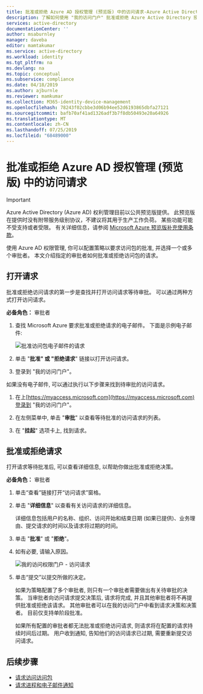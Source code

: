 ```yaml
---
title: 批准或拒绝 Azure AD 授权管理 (预览版) 中的访问请求-Azure Active Directory
description: 了解如何使用 "我的访问门户" 批准或拒绝 Azure Active Directory 授权管理 (预览版) 中访问包的请求。
services: active-directory
documentationCenter: ''
author: msaburnley
manager: daveba
editor: mamtakumar
ms.service: active-directory
ms.workload: identity
ms.tgt_pltfrm: na
ms.devlang: na
ms.topic: conceptual
ms.subservice: compliance
ms.date: 04/18/2019
ms.author: ajburnle
ms.reviewer: mamkumar
ms.collection: M365-identity-device-management
ms.openlocfilehash: 78243f02cbbe3d06b94ee52d6193865dbfa27121
ms.sourcegitcommit: bafb70af41ad1326adf3b7f8db50493e20a64926
ms.translationtype: MT
ms.contentlocale: zh-CN
ms.lasthandoff: 07/25/2019
ms.locfileid: "68489000"
---
```

# <a name="approve-or-deny-access-requests-in-azure-ad-entitlement-management-preview"></a>批准或拒绝 Azure AD 授权管理 (预览版) 中的访问请求

> [!IMPORTANT]
> Azure Active Directory (Azure AD) 权利管理目前以公共预览版提供。
> 此预览版在提供时没有附带服务级别协议，不建议将其用于生产工作负荷。 某些功能可能不受支持或者受限。
> 有关详细信息，请参阅 [Microsoft Azure 预览版补充使用条款](https://azure.microsoft.com/support/legal/preview-supplemental-terms/)。

使用 Azure AD 权限管理, 你可以配置策略以要求访问包的批准, 并选择一个或多个审批者。 本文介绍指定的审批者如何批准或拒绝访问包的请求。

## <a name="open-request"></a>打开请求

批准或拒绝访问请求的第一步是查找并打开访问请求等待审批。 可以通过两种方式打开访问请求。

**必备角色：** 审批者

1. 查找 Microsoft Azure 要求批准或拒绝请求的电子邮件。 下面是示例电子邮件:

    ![批准访问包电子邮件的请求](./media/entitlement-management-shared/email-approve-request.png)

1. 单击 "**批准" 或 "拒绝请求**" 链接以打开访问请求。

1. 登录到 "我的访问门户"。

如果没有电子邮件, 可以通过执行以下步骤来找到待审批的访问请求。

1. 在上[https://myaccess.microsoft.com](https://myaccess.microsoft.com)登录到 "我的访问门户"。

1. 在左侧菜单中, 单击 "**审批**" 以查看等待批准的访问请求的列表。

1. 在 "**挂起**" 选项卡上, 找到请求。

## <a name="approve-or-deny-request"></a>批准或拒绝请求

打开请求等待批准后, 可以查看详细信息, 以帮助你做出批准或拒绝决策。

**必备角色：** 审批者

1. 单击“查看”链接打开“访问请求”窗格。

1. 单击 "**详细信息**" 以查看有关访问请求的详细信息。

    详细信息包括用户的名称、组织、访问开始和结束日期 (如果已提供)、业务理由、提交请求的时间以及请求将过期的时间。

1. 单击 "**批准**" 或 "**拒绝**"。

1. 如有必要, 请输入原因。

    ![我的访问权限门户 - 访问请求](./media/entitlement-management-shared/my-access-approve-request.png)

1. 单击“提交”以提交所做的决定。

    如果为策略配置了多个审批者, 则只有一个审批者需要做出有关待审批的决策。 当审批者向访问请求提交决策后, 请求将完成, 并且其他审批者将不再提供批准或拒绝该请求。 其他审批者可以在我的访问门户中看到请求决策和决策者。 目前仅支持单阶段批准。

    如果所有配置的审批者都无法批准或拒绝访问请求, 则请求将在配置的请求持续时间后过期。 用户收到通知, 告知他们的访问请求已过期, 需要重新提交访问请求。

## <a name="next-steps"></a>后续步骤

- [请求访问访问包](entitlement-management-request-access.md)
- [请求进程和电子邮件通知](entitlement-management-process.md)
